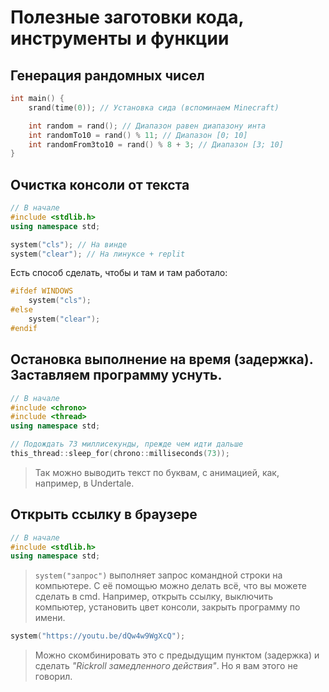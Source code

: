 # Полезные заготовки кода, инструменты и функции

## Генерация рандомных чисел

```cpp
int main() {
    srand(time(0)); // Установка сида (вспоминаем Minecraft)

    int random = rand(); // Диапазон равен диапазону инта
    int randomTo10 = rand() % 11; // Диапазон [0; 10]
    int randomFrom3to10 = rand() % 8 + 3; // Диапазон [3; 10]
}
```

## Очистка консоли от текста

```cpp
// В начале
#include <stdlib.h>
using namespace std;
```

```cpp
system("cls"); // На винде
system("clear"); // На линуксе + replit
```
Есть способ сделать, чтобы и там и там работало:
```cpp
#ifdef WINDOWS
    system("cls");
#else
    system("clear");
#endif
```

## Остановка выполнение на время (задержка). Заставляем программу уснуть.
```cpp
// В начале
#include <chrono>
#include <thread>
using namespace std;
```

```cpp
// Подождать 73 миллисекунды, прежде чем идти дальше
this_thread::sleep_for(chrono::milliseconds(73));
```

> Так можно выводить текст по буквам, с анимацией, как, например, в Undertale.

## Открыть ссылку в браузере
```cpp
// В начале
#include <stdlib.h>
using namespace std;
```

> `system("запрос")` выполняет запрос командной строки на компьютере. С её помощью можно делать всё, что вы можете сделать в cmd. Например, открыть ссылку, выключить компьютер, установить цвет консоли, закрыть программу по имени.

```cpp
system("https://youtu.be/dQw4w9WgXcQ");
```

> Можно скомбинировать это с предыдущим пунктом (задержка) и сделать *"Rickroll замедленного действия"*. Но я вам этого не говорил.